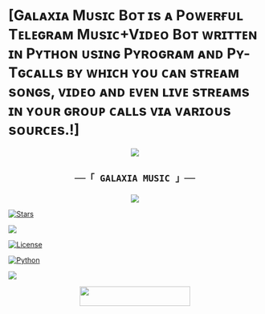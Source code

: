 # [Gᴀʟᴀxɪᴀ  Mᴜsɪᴄ Bᴏᴛ ɪs ᴀ Pᴏᴡᴇʀғᴜʟ Tᴇʟᴇɢʀᴀᴍ Mᴜsɪᴄ+Vɪᴅᴇᴏ Bᴏᴛ ᴡʀɪᴛᴛᴇɴ ɪɴ Pʏᴛʜᴏɴ ᴜsɪɴɢ Pʏʀᴏɢʀᴀᴍ ᴀɴᴅ Pʏ-Tɢᴄᴀʟʟs ʙʏ ᴡʜɪᴄʜ ʏᴏᴜ ᴄᴀɴ sᴛʀᴇᴀᴍ sᴏɴɢs, ᴠɪᴅᴇᴏ ᴀɴᴅ ᴇᴠᴇɴ ʟɪᴠᴇ sᴛʀᴇᴀᴍs ɪɴ ʏᴏᴜʀ ɢʀᴏᴜᴘ ᴄᴀʟʟs ᴠɪᴀ ᴠᴀʀɪᴏᴜs sᴏᴜʀᴄᴇs.!]
<p align="center">

  <img src="https://telegra.ph/file/36c9b27a5669c8cc888c6.jpg">

<h2 align="center">

    ──「 GALAXIA MUSIC 」──

</h2>

<p align="center">

  <img src="https://telegra.ph/file/d2729ead2c1598555ff95.jpg">

</p>

<p align="center">

<a href="https://github.com/EDWARDE-ELRIC39/GALAXIA-MUSIC/stargazers"><img src="https://img.shields.io/github/stars/AnonymousX1025/AnonXMusic?color=black&logo=github&logoColor=black&style=for-the-badge" alt="Stars" /></a>

<a href="https:https://github.com/EDWARDE-ELRIC39/GALAXIA-MUSIC/network/members"> <img src="https://img.shields.io/github/forks/EDWARDE-ELRIC39/GALAXIA-MUSIC?color=black&logo=github&logoColor=black&style=for-the-badge" /></a>

<a href="https://github.com/EDWARDE-ELRIC39/GALAXIA-MUSIC/blob/master/LICENSE"> <img src="https://img.shields.io/badge/License-MIT-blueviolet?style=for-the-badge" alt="License" /> </a>

<a href="https://www.python.org/"> <img src="https://img.shields.io/badge/Written%20in-Python-orange?style=for-the-badge&logo=python" alt="Python" /> </a>

<a href="https://github.com/EDWARDE-ELRIC39/GALAXIA-MUSIC/commits/EDWARD-ELRIC39"> <img src="https://img.shields.io/github/last-commit/EDWARDE-ELRIC39/GALAXIA-MUSIC?color=blue&logo=github&logoColor=green&style=for-the-badge" /></a>

</p>


</h3>

<p align="center"><a href="https://dashboard.heroku.com/new?template=https://github.com/EDWARDE-ELRIC39/GALAXIA-MUSIC"> <img src="https://img.shields.io/badge/Deploy%20On%20Heroku-black?style=for-the-badge&logo=heroku" width="220" height="38.45"/></a></p>

<h3 align="center">




